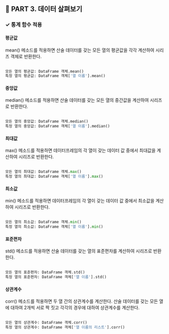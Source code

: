 <h2>📌 PART 3. 데이터 살펴보기</h2>
<h3>✓ 통계 함수 적용</h3>

<h4>평균값</h4>
mean() 메소드를 적용하면 산술 데이터를 갖는 모든 열의 평균값을 각각 계산하여 시리즈 객체로 반환한다.<br>
<br>

```python
모든 열의 평균값: DataFrame 객체.mean()
특정 열의 평균값: DataFrame 객체['열 이름'].mean()
```

<h4>중앙값</h4>
median() 메소드를 적용하면 산술 데이터를 갖는 모든 열의 중간값을 계산하여 시리즈로 반환한다. <br>
<br>

```python
모든 열의 중앙값: DataFrame 객체.median()
특정 열의 중앙값: DataFrame 객체['열 이름'].median()
```

<h4>최대값</h4>
max() 메소드를 적용하면 데이터프레임의 각 열이 갖는 데이터 값 중에서 최대값을 계산하여 시리즈로 반환한다. <br>
<br>

```python
모든 열의 최대값: DataFrame 객체.max()
특정 열의 최대값: DataFrame 객체['열 이름'].max()
```

<h4>최소값</h4>
min() 메소드를 적용하면 데이터프레임의 각 열이 갖는 데이터 값 중에서 최소값을 계산하여 시리즈로 반환한다. <br>
<br>

```python
모든 열의 최소값: DataFrame 객체.min()
특정 열의 최소값: DataFrame 객체['열 이름'].min()
```

<h4>표준편차</h4>
std() 메소드를 적용하면 산술 데이터를 갖는 열의 표준편차를 계산하여 시리즈로 반환한다. <br>
<br>

```python
모든 열의 표준편차: DataFrame 객체.std()
특정 열의 표준편차: DataFrame 객체['열 이름'].std()
```

<h4>상관계수</h4>
corr() 메소드를 적용하면 두 열 간의 상관계수를 계산한다. 산술 데이터를 갖는 모든 열에 대하여 2개씩 서로 짝 짓고 각각의 경우에 대하여 상관계수를 계산한다. <br>
<br>

```python
모든 열의 상관계수: DataFrame 객체.corr()
특정 열의 상관계수: DataFrame 객체['열 이름의 리스트'].corr()
```